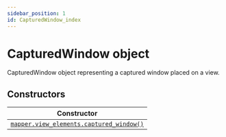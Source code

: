 ```yaml
---
sidebar_position: 1
id: CapturedWindow_index
---
```


# CapturedWindow object
CapturedWindow object representing a captured window placed on a view.

## Constructors
|Constructor|
|---|
|[`mapper.view_elements.captured_window()`](/libs/mapper/mapper_view_elements_captured_window)
